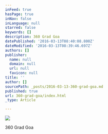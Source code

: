 ```yaml
---
inFeed: true
hasPage: true
inNav: false
inLanguage: null
starred: false
keywords: []
description: 360 Grad Goa
datePublished: '2016-03-13T08:40:08.800Z'
dateModified: '2016-03-13T08:39:46.697Z'
authors: []
publisher:
  name: null
  domain: null
  url: null
  favicon: null
title: ''
author: []
sourcePath: _posts/2016-03-13-360-grad-goa.md
published: true
url: 360-grad-goa/index.html
_type: Article

---
```

![](https://the-grid-user-content.s3-us-west-2.amazonaws.com/ddcd1c3d-0921-4644-8040-51a759259437.gif)

360 Grad Goa